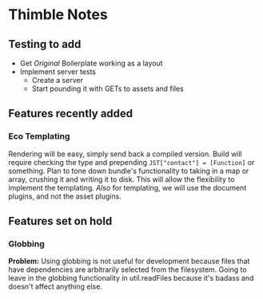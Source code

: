 # Thimble Notes #

## Testing to add ##

* Get *Original* Boilerplate working as a layout
* Implement server tests
  * Create a server
  * Start pounding it with GETs to assets and files

## Features recently added ##

### Eco Templating ###

Rendering will be easy, simply send back a compiled version. Build will require checking the type and prepending `JST["contact"] = [Function]` or something. Plan to tone down bundle's functionality to taking in a map or array, crushing it and writing it to disk. This will allow the flexibility to implement the templating. *Also* for templating, we will use the document plugins, and not the asset plugins.

## Features set on hold ##

### Globbing ###

**Problem:** Using globbing is not useful for development because files that have dependencies are arbitrarily selected from the filesystem. Going to leave in the globbing functionality in util.readFiles because it's badass and doesn't affect anything else.
